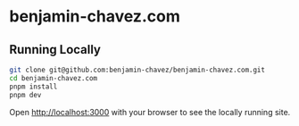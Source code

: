 # benjamin-chavez.com

## Running Locally

```bash
git clone git@github.com:benjamin-chavez/benjamin-chavez.com.git
cd benjamin-chavez.com
pnpm install
pnpm dev
```

Open [http://localhost:3000](http://localhost:3000) with your browser to see the locally running site.

